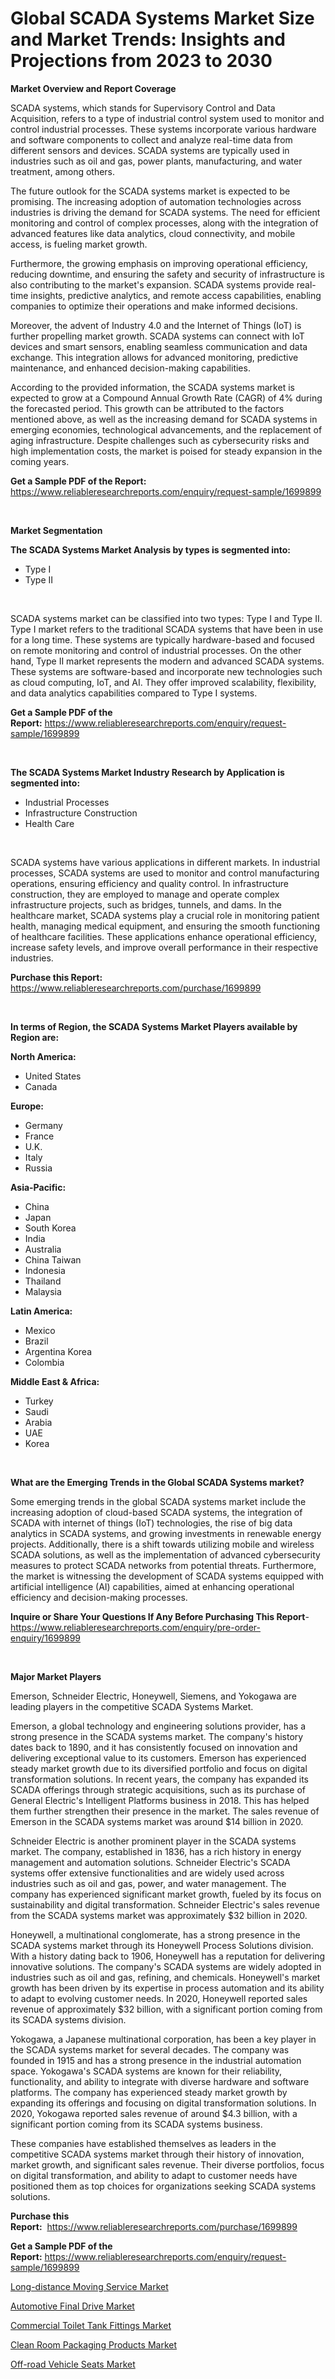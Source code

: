 <p><h1>Global SCADA Systems Market Size and Market Trends: Insights and Projections from 2023 to 2030</h1></p><p><strong>Market Overview and Report Coverage</strong></p>
<p><p>SCADA systems, which stands for Supervisory Control and Data Acquisition, refers to a type of industrial control system used to monitor and control industrial processes. These systems incorporate various hardware and software components to collect and analyze real-time data from different sensors and devices. SCADA systems are typically used in industries such as oil and gas, power plants, manufacturing, and water treatment, among others.</p><p>The future outlook for the SCADA systems market is expected to be promising. The increasing adoption of automation technologies across industries is driving the demand for SCADA systems. The need for efficient monitoring and control of complex processes, along with the integration of advanced features like data analytics, cloud connectivity, and mobile access, is fueling market growth.</p><p>Furthermore, the growing emphasis on improving operational efficiency, reducing downtime, and ensuring the safety and security of infrastructure is also contributing to the market's expansion. SCADA systems provide real-time insights, predictive analytics, and remote access capabilities, enabling companies to optimize their operations and make informed decisions.</p><p>Moreover, the advent of Industry 4.0 and the Internet of Things (IoT) is further propelling market growth. SCADA systems can connect with IoT devices and smart sensors, enabling seamless communication and data exchange. This integration allows for advanced monitoring, predictive maintenance, and enhanced decision-making capabilities.</p><p>According to the provided information, the SCADA systems market is expected to grow at a Compound Annual Growth Rate (CAGR) of 4% during the forecasted period. This growth can be attributed to the factors mentioned above, as well as the increasing demand for SCADA systems in emerging economies, technological advancements, and the replacement of aging infrastructure. Despite challenges such as cybersecurity risks and high implementation costs, the market is poised for steady expansion in the coming years.</p></p>
<p><strong>Get a Sample PDF of the Report:</strong> <a href="https://www.reliableresearchreports.com/enquiry/request-sample/1699899">https://www.reliableresearchreports.com/enquiry/request-sample/1699899</a></p>
<p>&nbsp;</p>
<p><strong>Market Segmentation</strong></p>
<p><strong>The SCADA Systems Market Analysis by types is segmented into:</strong></p>
<p><ul><li>Type I</li><li>Type II</li></ul></p>
<p>&nbsp;</p>
<p><p>SCADA systems market can be classified into two types: Type I and Type II. Type I market refers to the traditional SCADA systems that have been in use for a long time. These systems are typically hardware-based and focused on remote monitoring and control of industrial processes. On the other hand, Type II market represents the modern and advanced SCADA systems. These systems are software-based and incorporate new technologies such as cloud computing, IoT, and AI. They offer improved scalability, flexibility, and data analytics capabilities compared to Type I systems.</p></p>
<p><strong>Get a Sample PDF of the Report:</strong>&nbsp;<a href="https://www.reliableresearchreports.com/enquiry/request-sample/1699899">https://www.reliableresearchreports.com/enquiry/request-sample/1699899</a></p>
<p>&nbsp;</p>
<p><strong>The SCADA Systems Market Industry Research by Application is segmented into:</strong></p>
<p><ul><li>Industrial Processes</li><li>Infrastructure Construction</li><li>Health Care</li></ul></p>
<p>&nbsp;</p>
<p><p>SCADA systems have various applications in different markets. In industrial processes, SCADA systems are used to monitor and control manufacturing operations, ensuring efficiency and quality control. In infrastructure construction, they are employed to manage and operate complex infrastructure projects, such as bridges, tunnels, and dams. In the healthcare market, SCADA systems play a crucial role in monitoring patient health, managing medical equipment, and ensuring the smooth functioning of healthcare facilities. These applications enhance operational efficiency, increase safety levels, and improve overall performance in their respective industries.</p></p>
<p><strong>Purchase this Report:</strong>&nbsp; <a href="https://www.reliableresearchreports.com/purchase/1699899">https://www.reliableresearchreports.com/purchase/1699899</a></p>
<p>&nbsp;</p>
<p><strong>In terms of Region, the SCADA Systems Market Players available by Region are:</strong></p>
<p>
    <p> <strong> North America: </strong>
        <ul>
            <li>United States</li>
            <li>Canada</li>
        </ul>
        </p> 
    <p> <strong> Europe: </strong>
        <ul>
            <li>Germany</li>
            <li>France</li>
            <li>U.K.</li>
            <li>Italy</li>
            <li>Russia</li>
        </ul>
        </p> 
    <p> <strong> Asia-Pacific: </strong>
        <ul>
            <li>China</li>
            <li>Japan</li>
            <li>South Korea</li>
            <li>India</li>
            <li>Australia</li>
            <li>China Taiwan</li>
            <li>Indonesia</li>
            <li>Thailand</li>
            <li>Malaysia</li>
        </ul>
        </p> 
    <p> <strong> Latin America: </strong>
        <ul>
            <li>Mexico</li>
            <li>Brazil</li>
            <li>Argentina Korea</li>
            <li>Colombia</li>
        </ul>
        </p> 
    <p> <strong> Middle East & Africa: </strong>
        <ul>
            <li>Turkey</li>
            <li>Saudi</li>
            <li>Arabia</li>
            <li>UAE</li>
            <li>Korea</li>
        </ul>
    </p>
    </p>
<p>&nbsp;</p>
<p><strong>What are the Emerging Trends in the Global SCADA Systems market?</strong></p>
<p><p>Some emerging trends in the global SCADA systems market include the increasing adoption of cloud-based SCADA systems, the integration of SCADA with internet of things (IoT) technologies, the rise of big data analytics in SCADA systems, and growing investments in renewable energy projects. Additionally, there is a shift towards utilizing mobile and wireless SCADA solutions, as well as the implementation of advanced cybersecurity measures to protect SCADA networks from potential threats. Furthermore, the market is witnessing the development of SCADA systems equipped with artificial intelligence (AI) capabilities, aimed at enhancing operational efficiency and decision-making processes.</p></p>
<p><strong>Inquire or Share Your Questions If Any Before Purchasing This Report</strong>- <a href="https://www.reliableresearchreports.com/enquiry/pre-order-enquiry/1699899">https://www.reliableresearchreports.com/enquiry/pre-order-enquiry/1699899</a></p>
<p>&nbsp;</p>
<p><strong>Major Market Players</strong></p>
<p><p>Emerson, Schneider Electric, Honeywell, Siemens, and Yokogawa are leading players in the competitive SCADA Systems Market. </p><p>Emerson, a global technology and engineering solutions provider, has a strong presence in the SCADA systems market. The company's history dates back to 1890, and it has consistently focused on innovation and delivering exceptional value to its customers. Emerson has experienced steady market growth due to its diversified portfolio and focus on digital transformation solutions. In recent years, the company has expanded its SCADA offerings through strategic acquisitions, such as its purchase of General Electric's Intelligent Platforms business in 2018. This has helped them further strengthen their presence in the market. The sales revenue of Emerson in the SCADA systems market was around $14 billion in 2020.</p><p>Schneider Electric is another prominent player in the SCADA systems market. The company, established in 1836, has a rich history in energy management and automation solutions. Schneider Electric's SCADA systems offer extensive functionalities and are widely used across industries such as oil and gas, power, and water management. The company has experienced significant market growth, fueled by its focus on sustainability and digital transformation. Schneider Electric's sales revenue from the SCADA systems market was approximately $32 billion in 2020.</p><p>Honeywell, a multinational conglomerate, has a strong presence in the SCADA systems market through its Honeywell Process Solutions division. With a history dating back to 1906, Honeywell has a reputation for delivering innovative solutions. The company's SCADA systems are widely adopted in industries such as oil and gas, refining, and chemicals. Honeywell's market growth has been driven by its expertise in process automation and its ability to adapt to evolving customer needs. In 2020, Honeywell reported sales revenue of approximately $32 billion, with a significant portion coming from its SCADA systems division.</p><p>Yokogawa, a Japanese multinational corporation, has been a key player in the SCADA systems market for several decades. The company was founded in 1915 and has a strong presence in the industrial automation space. Yokogawa's SCADA systems are known for their reliability, functionality, and ability to integrate with diverse hardware and software platforms. The company has experienced steady market growth by expanding its offerings and focusing on digital transformation solutions. In 2020, Yokogawa reported sales revenue of around $4.3 billion, with a significant portion coming from its SCADA systems business.</p><p>These companies have established themselves as leaders in the competitive SCADA systems market through their history of innovation, market growth, and significant sales revenue. Their diverse portfolios, focus on digital transformation, and ability to adapt to customer needs have positioned them as top choices for organizations seeking SCADA systems solutions.</p></p>
<p><strong>Purchase this Report:</strong>&nbsp;&nbsp;<a href="https://www.reliableresearchreports.com/purchase/1699899">https://www.reliableresearchreports.com/purchase/1699899</a></p>
<p></p>
<p><strong>Get a Sample PDF of the Report:</strong>&nbsp;<a href="https://www.reliableresearchreports.com/enquiry/request-sample/1699899">https://www.reliableresearchreports.com/enquiry/request-sample/1699899</a></p>
<p><p><a href="https://www.linkedin.com/pulse/long-distance-moving-service-market-size-share-global-analysis-7tj6e/">Long-distance Moving Service Market</a></p><p><a href="https://www.linkedin.com/pulse/automotive-final-drive-market-research-report-provides-qprpe/">Automotive Final Drive Market</a></p><p><a href="https://medium.com/@dorinaprifti56/commercial-toilet-tank-fittings-market-furnishes-information-on-market-share-market-trends-and-e34565decb61">Commercial Toilet Tank Fittings Market</a></p><p><a href="https://www.linkedin.com/pulse/clean-room-packaging-products-market-size-2023--liyce/">Clean Room Packaging Products Market</a></p><p><a href="https://medium.com/@albanamusaj1924/analyzing-off-road-vehicle-seats-market-global-industry-perspective-and-forecast-2023-to-2030-8257ba3ca9e8">Off-road Vehicle Seats Market</a></p></p>
